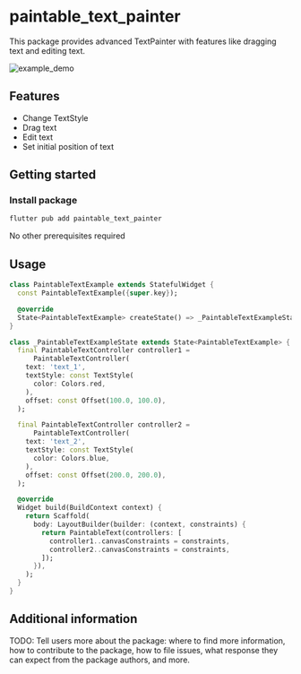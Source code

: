 # paintable_text_painter
This package provides advanced TextPainter with features like dragging text and editing text.

![example_demo](https://github.com/swimmingkiim/paintable_text_painter/blob/main/screenshots/example_demo.gif?raw=true)

## Features

- Change TextStyle
- Drag text
- Edit text
- Set initial position of text

## Getting started

### Install package
```bash
flutter pub add paintable_text_painter
```

No other prerequisites required

## Usage

```dart
class PaintableTextExample extends StatefulWidget {
  const PaintableTextExample({super.key});

  @override
  State<PaintableTextExample> createState() => _PaintableTextExampleState();
}

class _PaintableTextExampleState extends State<PaintableTextExample> {
  final PaintableTextController controller1 =
      PaintableTextController(
    text: 'text_1',
    textStyle: const TextStyle(
      color: Colors.red,
    ),
    offset: const Offset(100.0, 100.0),
  );

  final PaintableTextController controller2 =
      PaintableTextController(
    text: 'text_2',
    textStyle: const TextStyle(
      color: Colors.blue,
    ),
    offset: const Offset(200.0, 200.0),
  );

  @override
  Widget build(BuildContext context) {
    return Scaffold(
      body: LayoutBuilder(builder: (context, constraints) {
        return PaintableText(controllers: [
          controller1..canvasConstraints = constraints,
          controller2..canvasConstraints = constraints,
        ]);
      }),
    );
  }
}

```

## Additional information

TODO: Tell users more about the package: where to find more information, how to
contribute to the package, how to file issues, what response they can expect
from the package authors, and more.
